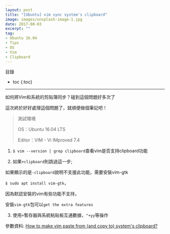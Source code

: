 ```yaml
---
layout: post
title: "[Ubuntu] vim sync system's clipboard"
image: images/unsplash-image-1.jpg
date: 2017-08-03
excerpt: ""
tag:
- Ubuntu 16.04
- Tips
- OS
- Vim
- Clipboard
---
```


目錄
* toc
{:toc}

---

如何將Vim和系統的剪貼簿同步？碰到這個問題好多次了

這次終於好好處理這個問題了，就順便做個筆記吧！

> 測試環境
>
> OS：Ubuntu 16.04 LTS
>
> Editor：VIM - Vi IMproved 7.4

1. `$ vim --version | grep clipboard`查看vim是否支持clipboard功能

2. 如果`+clipboard`則跳過這一步;

如果顯示的是`-clipboard`說明不支援此功能，需要安裝vim-gtk

`$ sudo apt install vim-gtk`，

因為默認安裝的vim有些功能不支持，

安裝`vim-gtk`包可以`get the extra features`

3. 使用`+`暫存器與系統粘貼板互通數據，`"+yy`等操作

參數資料: [How to make vim paste from (and copy to) system's clipboard?](https://stackoverflow.com/questions/11489428/how-to-make-vim-paste-from-and-copy-to-systems-clipboard)
